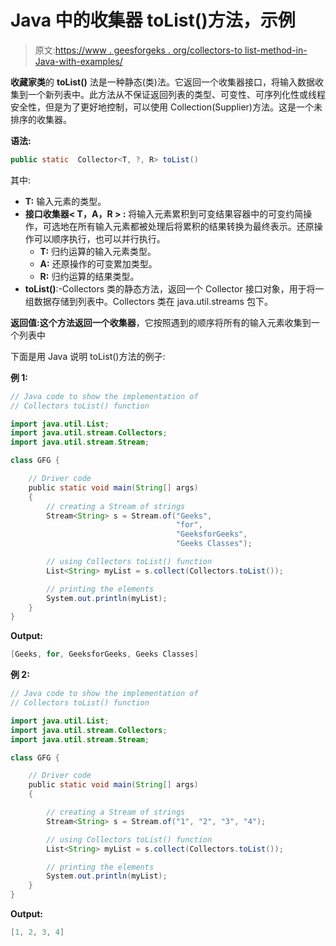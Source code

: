 # Java 中的收集器 toList()方法，示例

> 原文:[https://www . geesforgeks . org/collectors-to list-method-in-Java-with-examples/](https://www.geeksforgeeks.org/collectors-tolist-method-in-java-with-examples/)

**收藏家类**的 **toList()** 法是一种静态(类)法。它返回一个收集器接口，将输入数据收集到一个新列表中。此方法从不保证返回列表的类型、可变性、可序列化性或线程安全性，但是为了更好地控制，可以使用 Collection(Supplier)方法。这是一个未排序的收集器。

**语法:**

```java
public static  Collector<T, ?, R> toList()
```

其中:

*   **T:** 输入元素的类型。
*   **接口收集器< T，A，R > :** 将输入元素累积到可变结果容器中的可变约简操作，可选地在所有输入元素都被处理后将累积的结果转换为最终表示。还原操作可以顺序执行，也可以并行执行。
    *   **T:** 归约运算的输入元素类型。
    *   **A:** 还原操作的可变累加类型。
    *   **R:** 归约运算的结果类型。
*   **toList()**:-Collectors 类的静态方法，返回一个 Collector 接口对象，用于将一组数据存储到列表中。Collectors 类在 java.util.streams 包下。

**返回值:**这个方法返回一个**收集器**，它按照遇到的顺序将所有的输入元素收集到一个列表中

下面是用 Java 说明 toList()方法的例子:

**例 1:**

```java
// Java code to show the implementation of
// Collectors toList() function

import java.util.List;
import java.util.stream.Collectors;
import java.util.stream.Stream;

class GFG {

    // Driver code
    public static void main(String[] args)
    {
        // creating a Stream of strings
        Stream<String> s = Stream.of("Geeks",
                                     "for",
                                     "GeeksforGeeks",
                                     "Geeks Classes");

        // using Collectors toList() function
        List<String> myList = s.collect(Collectors.toList());

        // printing the elements
        System.out.println(myList);
    }
}
```

**Output:**

```java
[Geeks, for, GeeksforGeeks, Geeks Classes]

```

**例 2:**

```java
// Java code to show the implementation of
// Collectors toList() function

import java.util.List;
import java.util.stream.Collectors;
import java.util.stream.Stream;

class GFG {

    // Driver code
    public static void main(String[] args)
    {

        // creating a Stream of strings
        Stream<String> s = Stream.of("1", "2", "3", "4");

        // using Collectors toList() function
        List<String> myList = s.collect(Collectors.toList());

        // printing the elements
        System.out.println(myList);
    }
}
```

**Output:**

```java
[1, 2, 3, 4]

```